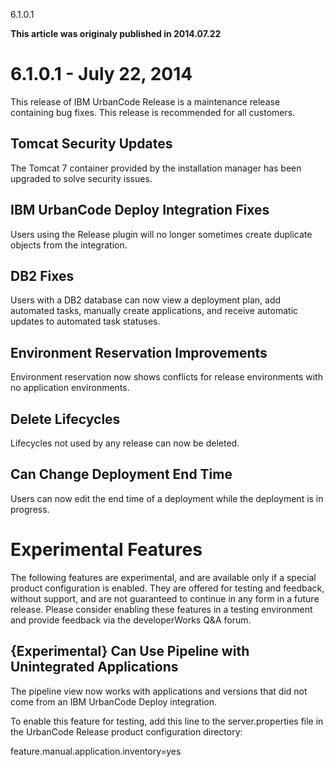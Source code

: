 





6.1.0.1

**This article was originaly published in 2014.07.22**


6.1.0.1 - July 22, 2014
=======================




This release of IBM UrbanCode Release is a maintenance release containing bug fixes. This release is recommended for all customers.

Tomcat Security Updates
-----------------------


The Tomcat 7 container provided by the installation manager has been upgraded to solve security issues.




IBM UrbanCode Deploy Integration Fixes
--------------------------------------


Users using the Release plugin will no longer sometimes create duplicate objects from the integration.




DB2 Fixes
---------


Users with a DB2 database can now view a deployment plan, add automated tasks, manually create applications, and receive automatic updates to automated task statuses.




Environment Reservation Improvements
------------------------------------


Environment reservation now shows conflicts for release environments with no application environments.




Delete Lifecycles
-----------------


Lifecycles not used by any release can now be deleted.




Can Change Deployment End Time
------------------------------


Users can now edit the end time of a deployment while the deployment is in progress.




Experimental Features
=====================


The following features are experimental, and are available only if a special product configuration is enabled. They are offered for testing and feedback, without support, and are not guaranteed to continue in any form in a future release. Please consider enabling these features in a testing environment and provide feedback via the developerWorks Q&A forum.




{Experimental} Can Use Pipeline with Unintegrated Applications
--------------------------------------------------------------


The pipeline view now works with applications and versions that did not come from an IBM UrbanCode Deploy integration.


To enable this feature for testing, add this line to the server.properties file in the UrbanCode Release product configuration directory:


feature.manual.application.inventory=yes







